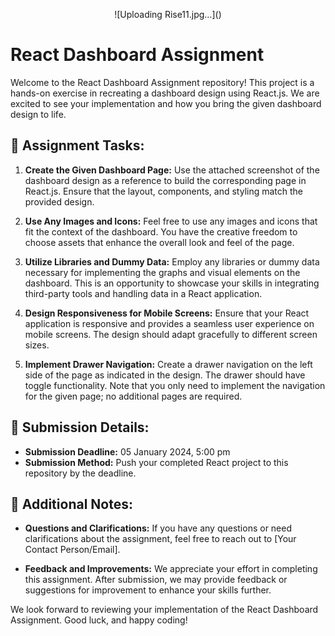 <!-- Header Section -->
<p align="center">
  <!-- Replace with your logo or image URL -->
  ![Uploading Rise11.jpg…]()
</p>

# React Dashboard Assignment

Welcome to the React Dashboard Assignment repository! This project is a hands-on exercise in recreating a dashboard design using React.js. We are excited to see your implementation and how you bring the given dashboard design to life.

## 🚀 Assignment Tasks:

1. **Create the Given Dashboard Page:**
   Use the attached screenshot of the dashboard design as a reference to build the corresponding page in React.js. Ensure that the layout, components, and styling match the provided design.

2. **Use Any Images and Icons:**
   Feel free to use any images and icons that fit the context of the dashboard. You have the creative freedom to choose assets that enhance the overall look and feel of the page.

3. **Utilize Libraries and Dummy Data:**
   Employ any libraries or dummy data necessary for implementing the graphs and visual elements on the dashboard. This is an opportunity to showcase your skills in integrating third-party tools and handling data in a React application.

4. **Design Responsiveness for Mobile Screens:**
   Ensure that your React application is responsive and provides a seamless user experience on mobile screens. The design should adapt gracefully to different screen sizes.

5. **Implement Drawer Navigation:**
   Create a drawer navigation on the left side of the page as indicated in the design. The drawer should have toggle functionality. Note that you only need to implement the navigation for the given page; no additional pages are required.

## 📝 Submission Details:

- **Submission Deadline:** 05 January 2024, 5:00 pm
- **Submission Method:** Push your completed React project to this repository by the deadline.

## 📄 Additional Notes:

- **Questions and Clarifications:**
  If you have any questions or need clarifications about the assignment, feel free to reach out to [Your Contact Person/Email].

- **Feedback and Improvements:**
  We appreciate your effort in completing this assignment. After submission, we may provide feedback or suggestions for improvement to enhance your skills further.

We look forward to reviewing your implementation of the React Dashboard Assignment. Good luck, and happy coding!

<!-- Include any additional information or instructions as needed -->

